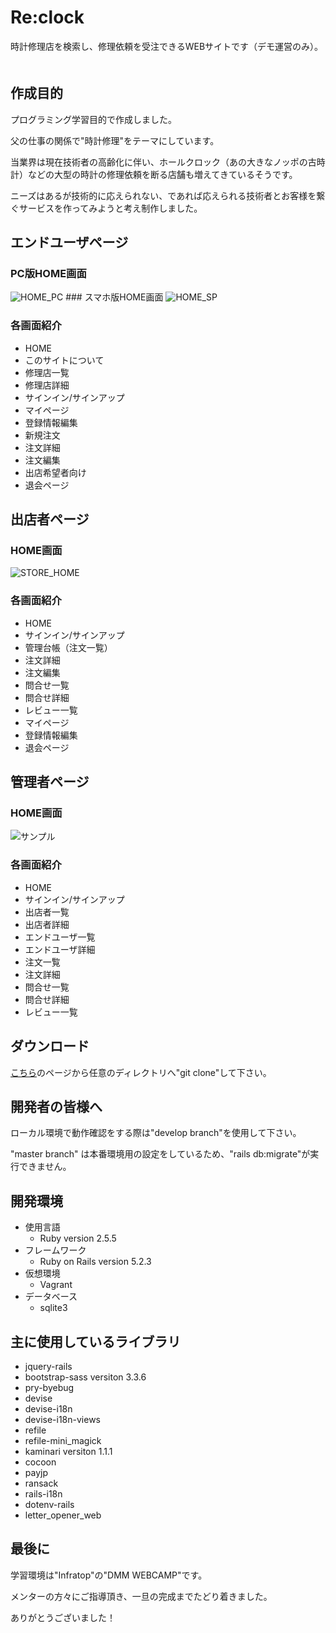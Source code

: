 # Re:clock
時計修理店を検索し、修理依頼を受注できるWEBサイトです（デモ運営のみ）。
　　
## 作成目的
プログラミング学習目的で作成しました。
  
父の仕事の関係で"時計修理"をテーマにしています。
  
当業界は現在技術者の高齢化に伴い、ホールクロック（あの大きなノッポの古時計）などの大型の時計の修理依頼を断る店舗も増えてきているそうです。
  
ニーズはあるが技術的に応えられない、であれば応えられる技術者とお客様を繋ぐサービスを作ってみようと考え制作しました。
  
## エンドユーザページ
  
### PC版HOME画面
  
<img src="https://github.com/TBTYOF/images/blob/master/reclock/home_pc.PNG" alt="HOME_PC" title="サンプル">
### スマホ版HOME画面
  
<img src="https://github.com/TBTYOF/images/blob/master/reclock/home_sp.jpg" alt="HOME_SP" title="サンプル">
  
### 各画面紹介
  * HOME
  * このサイトについて
  * 修理店一覧
  * 修理店詳細
  * サインイン/サインアップ
  * マイページ
  * 登録情報編集
  * 新規注文
  * 注文詳細
  * 注文編集
  * 出店希望者向け
  * 退会ページ
  
  
## 出店者ページ
  
### HOME画面
  
<img src="https://github.com/TBTYOF/images/blob/master/reclock/store_home.PNG" alt="STORE_HOME" title="サンプル">
  
### 各画面紹介
  * HOME
  * サインイン/サインアップ
  * 管理台帳（注文一覧）
  * 注文詳細
  * 注文編集
  * 問合せ一覧
  * 問合せ詳細
  * レビュー一覧
  * マイページ
  * 登録情報編集
  * 退会ページ
  
  
## 管理者ページ
  
### HOME画面
  
<img src="https://github.com/TBTYOF/images/blob/master/reclock/admin_home.PNG" title="サンプル">
  
### 各画面紹介
  * HOME
  * サインイン/サインアップ
  * 出店者一覧
  * 出店者詳細
  * エンドユーザ一覧
  * エンドユーザ詳細
  * 注文一覧
  * 注文詳細
  * 問合せ一覧
  * 問合せ詳細
  * レビュー一覧
  
  
## ダウンロード
[こちら](https://github.com/TBTYOF/Reclock)のページから任意のディレクトリへ"git clone"して下さい。
　　
  
## 開発者の皆様へ
ローカル環境で動作確認をする際は"develop branch"を使用して下さい。
  
"master branch" は本番環境用の設定をしているため、"rails db:migrate"が実行できません。
  
## 開発環境
* 使用言語
  * Ruby version 2.5.5
* フレームワーク
  * Ruby on Rails version 5.2.3
* 仮想環境
  * Vagrant
* データベース
  * sqlite3

## 主に使用しているライブラリ
* jquery-rails
* bootstrap-sass versiton 3.3.6
* pry-byebug
* devise
* devise-i18n
* devise-i18n-views
* refile
* refile-mini_magick
* kaminari versiton 1.1.1
* cocoon
* payjp
* ransack
* rails-i18n
* dotenv-rails
* letter_opener_web
  
## 最後に
学習環境は"Infratop"の"DMM WEBCAMP"です。
  
メンターの方々にご指導頂き、一旦の完成までたどり着きました。
  
ありがとうございました！
